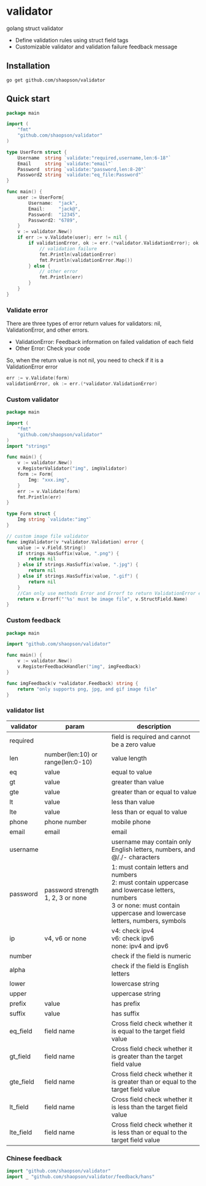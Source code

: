 # validator
golang struct validator

- Define validation rules using struct field tags
- Customizable validator and validation failure feedback message

Installation
-------------
```shell
go get github.com/shaopson/validator
```

Quick start
-----------

```go
package main

import (
    "fmt"
    "github.com/shaopson/validator"
)

type UserForm struct {
    Username  string `validate:"required,username,len:6-18"`
    Email     string `validate:"email"`
    Password  string `validate:"password,len:8-20"`
    Password2 string `validate:"eq_file:Password"`
}

func main() {
    user := UserForm{
        Username:  "jack",
        Email:     "jack@",
        Password:  "12345",
        Password2: "6789",
    }
    v := validator.New()
    if err := v.Validate(user); err != nil {
        if validationError, ok := err.(*validator.ValidationError); ok {
            // validation failure
            fmt.Println(validationError)
            fmt.Println(validationError.Map())
        } else {
            // other error
            fmt.Println(err)
        }
    }
}
```

### Validate error
There are three types of error return values for validators: nil, ValidationError, and other errors.
- ValidationError: Feedback information on failed validation of each field
- Other Error: Check your code

So, when the return value is not nil, you need to check if it is a ValidationError error
```go
err := v.Validate(form)
validationError, ok := err.(*validator.ValidationError)
```

### Custom validator

```go
package main

import (
    "fmt"
    "github.com/shaopson/validator"
)
import "strings"

func main() {
    v := validator.New()
    v.RegisterValidator("img", imgValidator)
    form := Form{
        Img: "xxx.img",
    }
    err := v.Validate(form)
    fmt.Println(err)
}

type Form struct {
    Img string `validate:"img"`
}

// custom image file validator
func imgValidator(v *validator.Validation) error {
    value := v.Field.String()
    if strings.HasSuffix(value, ".png") {
        return nil
    } else if strings.HasSuffix(value, ".jpg") {
        return nil
    } else if strings.HasSuffix(value, ".gif") {
        return nil
    }
    //Can only use methods Error and Errorf to return ValidationError error
    return v.Errorf("'%s' must be image file", v.StructField.Name)
}

```

### Custom feedback
```go
package main

import "github.com/shaopson/validator"

func main() {
    v := validator.New()
    v.RegisterFeedbackHandler("img", imgFeedback)
}

func imgFeedback(v *validator.Feedback) string {
    return "only supports png, jpg, and gif image file"
}
```

### validator list
| validator | param                             | description                                                                                                                                                                      |
|-----------|-----------------------------------|----------------------------------------------------------------------------------------------------------------------------------------------------------------------------------|
| required  |                                   | field is required and cannot be a zero value                                                                                                                                     |
| len       | number(len:10) or range(len:0-10) | value length                                                                                                                                                                     |
| eq        | value                             | equal to value                                                                                                                                                                   |
| gt        | value                             | greater than value                                                                                                                                                               |
| gte       | value                             | greater than or equal to value                                                                                                                                                   |
| lt        | value                             | less than value                                                                                                                                                                  |
| lte       | value                             | less than or equal to value                                                                                                                                                      |
| phone     | phone number                      | mobile phone                                                                                                                                                                     |
| email     | email                             | email                                                                                                                                                                            |
| username  |                                   | username may contain only English letters, numbers, and @/./- characters                                                                                                         |
| password  | password strength 1, 2, 3 or none | 1: must contain letters and numbers<br/> 2: must contain uppercase and lowercase letters, numbers<br/> 3 or none: must contain uppercase and lowercase letters, numbers, symbols |
| ip        | v4, v6 or none                    | v4: check ipv4<br/> v6: check ipv6<br/>none: ipv4 and ipv6                                                                                                                       |
| number    |                                   | check if the field is numeric                                                                                                                                                    |
| alpha     |                                   | check if the field is English letters                                                                                                                                            |
| lower     |                                   | lowercase string                                                                                                                                                                 |                             
| upper     |                                   | uppercase string                                                                                                                                                                 |
| prefix    | value                             | has prefix                                                                                                                                                                       |
| suffix    | value                             | has suffix                                                                                                                                                                       |
| eq_field  | field name                        | Cross field check whether it is equal to the target field value                                                                                                                  |                                             |
| gt_field  | field name                        | Cross field check whether it is greater than the target field value                                                                                                              |                                             |
| gte_field | field name                        | Cross field check whether it is greater than or equal to the target field value                                                                                                  |                                             |
| lt_field  | field name                        | Cross field check whether it is less than the target field value                                                                                                                 |                                             |
| lte_field | field name                        | Cross field check whether it is less than or equal to the target field value                                                                                                     |                                             |

### Chinese feedback
```go
import "github.com/shaopson/validator"
import _ "github.com/shaopson/validator/feedback/hans"
```

